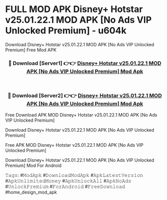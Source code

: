 # FULL MOD APK Disney+ Hotstar v25.01.22.1 MOD APK [No Ads VIP Unlocked Premium] - u604k
Download Disney+ Hotstar v25.01.22.1 MOD APK [No Ads VIP Unlocked Premium] Free Mod APK

<div align="center">
<h3>🔴 Download [Server1] 👉👉 <a href="https://apk-comot.site?title=Disney+_Hotstar_v25.01.22.1_MOD_APK_[No_Ads_VIP_Unlocked_Premium]">Disney+ Hotstar v25.01.22.1 MOD APK [No Ads VIP Unlocked Premium] Mod Apk</a></h3><br>

<h3>🔴 Download [Server2] 👉👉 <a href="https://apk-comot.site?title=Disney+_Hotstar_v25.01.22.1_MOD_APK_[No_Ads_VIP_Unlocked_Premium]">Disney+ Hotstar v25.01.22.1 MOD APK [No Ads VIP Unlocked Premium] Mod Apk</a></h3>
</div>


Free Download APK MOD Disney+ Hotstar v25.01.22.1 MOD APK [No Ads VIP Unlocked Premium]

Download Disney+ Hotstar v25.01.22.1 MOD APK [No Ads VIP Unlocked Premium] 

Free APK MOD Disney+ Hotstar v25.01.22.1 MOD APK [No Ads VIP Unlocked Premium] 

Download Disney+ Hotstar v25.01.22.1 MOD APK [No Ads VIP Unlocked Premium] Mod For Android

𝚃𝚊𝚐𝚜: #𝙼𝚘𝚍𝙰𝚙𝚔 #𝙳𝚘𝚠𝚗𝚕𝚘𝚊𝚍𝙼𝚘𝚍𝙰𝚙𝚔 #𝙰𝚙𝚔𝙻𝚊𝚝𝚎𝚜𝚝𝚅𝚎𝚛𝚜𝚒𝚘𝚗 #𝙰𝚙𝚔𝚄𝚗𝚕𝚒𝚖𝚒𝚝𝚎𝚍𝙼𝚘𝚗𝚎𝚢 #𝙰𝚙𝚔𝚄𝚗𝚕𝚘𝚌𝚔𝙰𝚕𝚕 #𝙰𝚙𝚔𝙽𝚘𝙰𝚍𝚜 #𝚄𝚗𝚕𝚘𝚌𝚔𝙿𝚛𝚎𝚖𝚒𝚞𝚖 #𝙵𝚘𝚛𝙰𝚗𝚍𝚛𝚘𝚒𝚍 #𝙵𝚛𝚎𝚎𝙳𝚘𝚠𝚗𝚕𝚘𝚊𝚍 #home_design_mod_apk